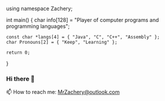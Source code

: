 using namespace Zachery;

int main() {
    char info[128] = "Player of computer programs and programming languages";

    const char *langs[4] = { "Java", "C", "C++", "Assembly" };
    char Pronouns[2] = { "Keep", "Learning" };
    
    return 0;
}
### Hi there 👋
 📫 How to reach me: MrZachery@outlook.com

